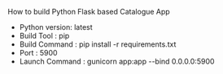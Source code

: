 How to build Python Flask based Catalogue App

  * Python version: latest
  * Build Tool : pip
  * Build Command : pip install -r requirements.txt
  * Port : 5900
  * Launch Command : gunicorn app:app --bind 0.0.0.0:5900  
